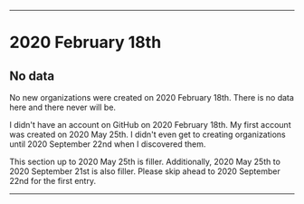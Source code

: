 
***

# 2020 February 18th

## No data

No new organizations were created on 2020 February 18th. There is no data here and there never will be.

I didn't have an account on GitHub on 2020 February 18th. My first account was created on 2020 May 25th. I didn't even get to creating organizations until 2020 September 22nd when I discovered them.

This section up to 2020 May 25th is filler. Additionally, 2020 May 25th to 2020 September 21st is also filler. Please skip ahead to 2020 September 22nd for the first entry.

***
